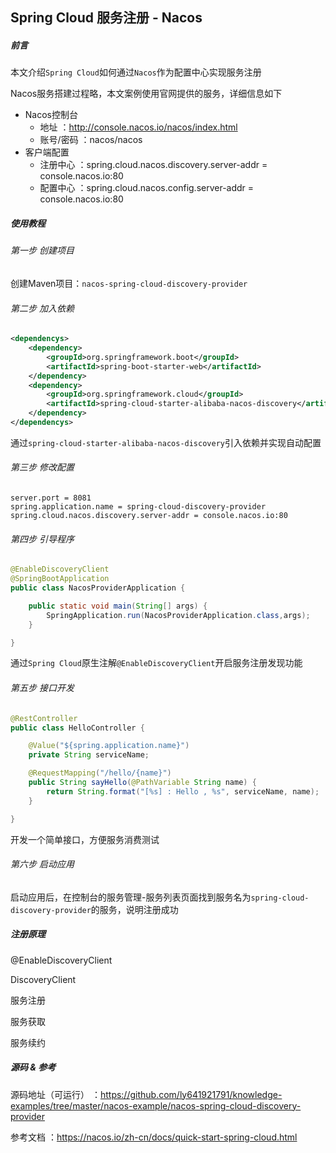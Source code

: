 Spring Cloud 服务注册 - Nacos
-

##### 前言

本文介绍`Spring Cloud`如何通过`Nacos`作为配置中心实现服务注册

Nacos服务搭建过程略，本文案例使用官网提供的服务，详细信息如下

- Nacos控制台
	- 地址 ：http://console.nacos.io/nacos/index.html
	- 账号/密码 ：nacos/nacos
- 客户端配置
	- 注册中心 ：spring.cloud.nacos.discovery.server-addr = console.nacos.io:80
	- 配置中心 ：spring.cloud.nacos.config.server-addr = console.nacos.io:80

##### 使用教程

###### 第一步 创建项目

创建Maven项目：`nacos-spring-cloud-discovery-provider`

###### 第二步 加入依赖

``` xml
<dependencys>
    <dependency>
        <groupId>org.springframework.boot</groupId>
        <artifactId>spring-boot-starter-web</artifactId>
    </dependency>
    <dependency>
        <groupId>org.springframework.cloud</groupId>
        <artifactId>spring-cloud-starter-alibaba-nacos-discovery</artifactId>
    </dependency>
</dependencys>
```

通过`spring-cloud-starter-alibaba-nacos-discovery`引入依赖并实现自动配置

###### 第三步 修改配置 

``` properties
server.port = 8081
spring.application.name = spring-cloud-discovery-provider
spring.cloud.nacos.discovery.server-addr = console.nacos.io:80
```

###### 第四步 引导程序

``` java
@EnableDiscoveryClient
@SpringBootApplication
public class NacosProviderApplication {

    public static void main(String[] args) {
        SpringApplication.run(NacosProviderApplication.class,args);
    }

}
```

通过`Spring Cloud`原生注解`@EnableDiscoveryClient`开启服务注册发现功能

###### 第五步 接口开发

``` java
@RestController
public class HelloController {

    @Value("${spring.application.name}")
    private String serviceName;

    @RequestMapping("/hello/{name}")
    public String sayHello(@PathVariable String name) {
        return String.format("[%s] : Hello , %s", serviceName, name);
    }

}
```

开发一个简单接口，方便服务消费测试

###### 第六步 启动应用

启动应用后，在控制台的服务管理-服务列表页面找到服务名为`spring-cloud-discovery-provider`的服务，说明注册成功

##### 注册原理

@EnableDiscoveryClient

DiscoveryClient

服务注册

服务获取

服务续约

##### 源码 & 参考

源码地址（可运行） ：https://github.com/ly641921791/knowledge-examples/tree/master/nacos-example/nacos-spring-cloud-discovery-provider

参考文档 ：https://nacos.io/zh-cn/docs/quick-start-spring-cloud.html